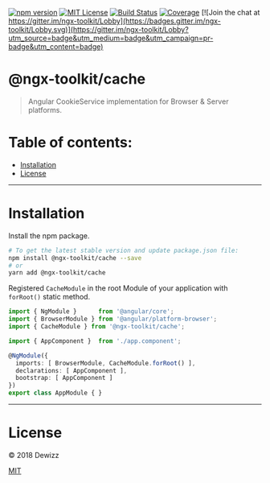 [![npm version](https://img.shields.io/npm/v/@ngx-toolkit/cache.svg)](https://www.npmjs.com/package/@ngx-toolkit/cache) 
[![MIT License](https://img.shields.io/badge/license-MIT-blue.svg?style=flat)](https://github.com/dewizz/ngx-toolkit/blob/master/LICENSE)
[![Build Status](https://travis-ci.org/dewizz/ngx-toolkit.svg?branch=master)](https://travis-ci.org/dewizz/ngx-toolkit) 
[![Coverage](https://coveralls.io/repos/github/dewizz/ngx-toolkit/badge.svg?branch=master#5)](https://coveralls.io/github/dewizz/ngx-toolkit?branch=master)
[![Join the chat at https://gitter.im/ngx-toolkit/Lobby](https://badges.gitter.im/ngx-toolkit/Lobby.svg)](https://gitter.im/ngx-toolkit/Lobby?utm_source=badge&utm_medium=badge&utm_campaign=pr-badge&utm_content=badge)

# @ngx-toolkit/cache

> Angular CookieService implementation for Browser & Server platforms.

# Table of contents:
* [Installation](#installation)
* [License](#license)

---

# Installation

Install the npm package.

```bash
# To get the latest stable version and update package.json file:
npm install @ngx-toolkit/cache --save
# or
yarn add @ngx-toolkit/cache
```

Registered `CacheModule` in the root Module of your application with `forRoot()` static method.

```typescript
import { NgModule }      from '@angular/core';
import { BrowserModule } from '@angular/platform-browser';
import { CacheModule } from '@ngx-toolkit/cache';

import { AppComponent }  from './app.component';

@NgModule({
  imports: [ BrowserModule, CacheModule.forRoot() ],
  declarations: [ AppComponent ],
  bootstrap: [ AppComponent ]
})
export class AppModule { }
```
----

# License
© 2018 Dewizz

[MIT](https://github.com/dewizz/ngx-toolkit/blob/master/LICENSE)
